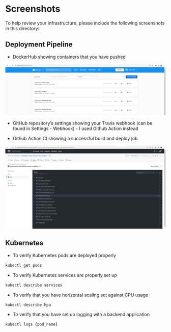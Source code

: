 # Screenshots
To help review your infrastructure, please include the following screenshots in this directory::

## Deployment Pipeline
* DockerHub showing containers that you have pushed 
<img src='deployment/docker_hub.png'>

* GitHub repository’s settings showing your Travis webhook (can be found in Settings - Webhook) - I used Github Action instead

* Github Action CI showing a successful build and deploy job
<img src='deployment/github-action-cicd.png'>

## Kubernetes
* To verify Kubernetes pods are deployed properly
```bash
kubectl get pods
```
* To verify Kubernetes services are properly set up
```bash
kubectl describe services
```
* To verify that you have horizontal scaling set against CPU usage
```bash
kubectl describe hpa
```
* To verify that you have set up logging with a backend application
```bash
kubectl logs {pod_name}
```
